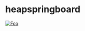 # heapspringboard

[![Foo](https://secure.gravatar.com/avatar/f23ce1cf9439e84579202ece0e281c4e?s=300&d=mm&r=g)](https://www.springboard.com/blog/machine-learning-interview-questions/)

